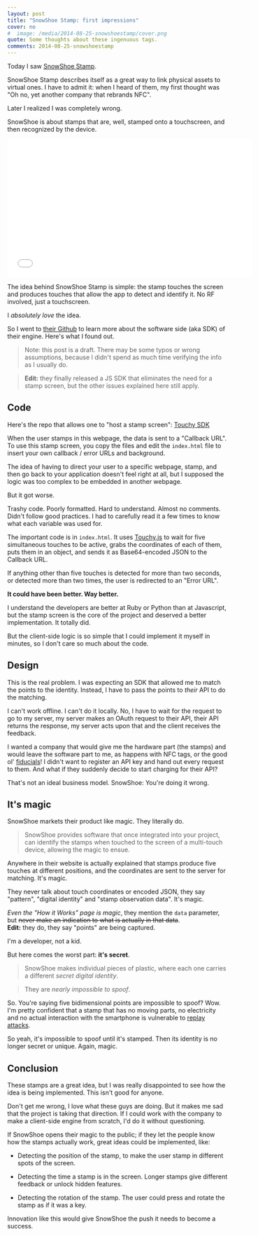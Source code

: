```yaml
---
layout: post
title: "SnowShoe Stamp: first impressions"
cover: no
#  image: /media/2014-08-25-snowshoestamp/cover.png
quote: Some thoughts about these ingenuous tags.
comments: 2014-08-25-snowshoestamp
---
```


Today I saw [SnowShoe Stamp](http://snowshoestamp.com).

SnowShoe Stamp describes itself as a great way to link physical assets to
virtual ones. I have to admit it: when I heard of them, my first thought was
"Oh no, yet another company that rebrands NFC".

Later I realized I was completely wrong.

SnowShoe is about stamps that are, well, stamped onto a touchscreen, and then
recognized by the device.

<iframe width="560" height="315" src="//www.youtube.com/embed/eoTPAoKFKDo" frameborder="0" allowfullscreen></iframe>

The idea behind SnowShoe Stamp is simple: the stamp touches the screen and
produces touches that allow the app to detect and identify it. No RF involved,
just a touchscreen.

I *absolutely love* the idea. 

So I went to [their Github](https://github.com/snowshoestamp) to learn more
about the software side (aka SDK) of their engine. Here's what I found out.

> Note: this post is a draft. There may be some typos or wrong assumptions,
> because I didn't spend as much time verifying the info as I usually do.

> **Edit:** they finally released a JS SDK that eliminates the need for a stamp
> screen, but the other issues explained here still apply.


## Code

Here's the repo that allows one to "host a stamp screen": [Touchy SDK](https://github.com/snowshoestamp/touchy_sdk)

When the user stamps in this webpage, the data is sent to a "Callback URL".
To use this stamp screen, you copy the files and edit the `index.html` file to
insert your own callback / error URLs and background.

The idea of having to direct your user to a specific webpage, stamp, and then
go back to your application doesn't feel right at all, but I supposed the logic
was too complex to be embedded in another webpage.

But it got worse.

Trashy code. Poorly formatted. Hard to understand. Almost no comments. Didn't 
follow good practices. I had to carefully read it a few times to know what each
variable was used for.

The important code is in `index.html`. It uses [Touchy.js](http://touchyjs.org)
to wait for five simultaneous touches to be active, grabs the coordinates of
each of them, puts them in an object, and sends it as Base64-encoded JSON to
the Callback URL.

If anything other than five touches is detected for more than two seconds, or
detected more than two times, the user is redirected to an "Error URL".

**It could have been better. Way better.**

I understand the developers are better at Ruby or Python than at Javascript,
but the stamp screen is the core of the project and deserved a better
implementation. It totally did.

But the client-side logic is so simple that I could implement it myself in
minutes, so I don't care so much about the code.


## Design

This is the real problem. I was expecting an SDK that allowed me to match
the points to the identity. Instead, I have to pass the points to *their* API
to do the matching.

I can't work offline. I can't do it locally. No, I have to wait for the request
to go to my server, my server makes an OAuth request to their API, their API
returns the response, my server acts upon that and the client receives the
feedback.

I wanted a company that would give me the hardware part (the stamps) and would
leave the software part to me, as happens with NFC tags, or the good ol'
[fiducials](https://en.wikipedia.org/wiki/Fiducial_marker)! I didn't want to
register an API key and hand out every request to them. And what if they suddenly
decide to start charging for their API?

That's not an ideal business model. SnowShoe: You're doing it wrong.


## It's magic

SnowShoe markets their product like magic. They literally do.

> SnowShoe provides software that once integrated into your project, can identify the stamps when touched to the screen of a multi-touch device, allowing the magic to ensue.

Anywhere in their website is actually explained that stamps produce five touches at
different positions, and the coordinates are sent to the server for matching.
It's magic.

They never talk about touch coordinates or encoded JSON, they say "pattern",
"digital identity" and "stamp observation data". It's magic.

*Even the "How it Works" page is magic*, they mention the `data` parameter, but
<del>never make an indication to what is actually in that data</del>.  
**Edit:** they do, they say "points" are being captured.

I'm a developer, not a kid.

But here comes the worst part: **it's secret**.

> SnowShoe makes individual pieces of plastic, where each one carries a different *secret digital identity*.

> They are *nearly impossible to spoof*.

So. You're saying five bidimensional points are impossible to spoof? Wow.
I'm pretty confident that a stamp that has no moving parts, no electricity and
no actual interaction with the smartphone is vulnerable to [replay 
attacks](https://en.wikipedia.org/wiki/Replay_attack).

So yeah, it's impossible to spoof until it's stamped. Then its identity is no
longer secret or unique. Again, magic.


## Conclusion

These stamps are a great idea, but I was really disappointed to see how the idea
is being implemented. This isn't good for anyone.

Don't get me wrong, I love what these guys are doing. But it makes me sad that
the project is taking that direction. If I could work with the company to make
a client-side engine from scratch, I'd do it without questioning.

If SnowShoe opens their magic to the public; if they let the people know how the
stamps actually work, great ideas could be implemented, like:

 * Detecting the position of the stamp, to make the user stamp in different
   spots of the screen.

 * Detecting the time a stamp is in the screen. Longer stamps give different
   feedback or unlock hidden features.

 * Detecting the rotation of the stamp. The user could press and rotate the
   stamp as if it was a key.

Innovation like this would give SnowShoe the push it needs to become a success.
